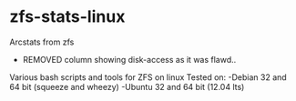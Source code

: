zfs-stats-linux
===============
Arcstats from zfs

* REMOVED column showing disk-access as it was flawd..

Various bash scripts and tools for ZFS on linux 
Tested on:
-Debian 32 and 64 bit (squeeze and wheezy)
-Ubuntu 32 and 64 bit (12.04 lts)
